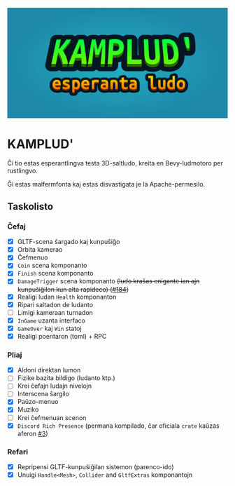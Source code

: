 ![kamplud'_header](header.png)
# KAMPLUD'

Ĉi tio estas esperantlingva testa 3D-saltludo, kreita en Bevy-ludmotoro per rustlingvo.

Ĝi estas malfermfonta kaj estas disvastigata je la Apache-permesilo.

## Taskolisto
### Ĉefaj
- [x] GLTF-scena ŝargado kaj kunpuŝiĝo
- [x] Orbita kamerao
- [x] Ĉefmenuo 
- [x] `Coin` scena komponanto
- [x] `Finish` scena komponanto
- [x] `DamageTrigger` scena komponanto ~~(ludo kraŝas enigante ian ajn kunpuŝiĝilon kun alta rapideco) ([#184](https://github.com/dimforge/bevy_rapier/issues/184))~~
- [x] Realigi ludan `Health` komponanton
- [x] Ripari saltadon de ludanto
- [ ] Limigi kameraan turnadon
- [x] `InGame` uzanta interfaco
- [x] `GameOver` kaj `Win` statoj
- [x] Realigi poentaron (toml) + RPC

### Pliaj
- [x] Aldoni direktan lumon
- [ ] Fizike bazita bildigo (ludanto ktp.)
- [ ] Krei ĉefajn ludajn nivelojn
- [ ] Interscena ŝargilo
- [x] Paŭzo-menuo
- [x] Muziko
- [ ] Krei ĉefmenuan scenon
- [x] `Discord Rich Presence` (permana kompilado, ĉar oficiala `crate` kaŭzas aferon [#3](https://github.com/jewlexx/discord-presence/issues/3))

### Refari
- [x] Repripensi GLTF-kunpuŝiĝilan sistemon (parenco-ido)
- [x] Unuigi `Handle<Mesh>`, `Collider` and `GltfExtras` komponantojn
